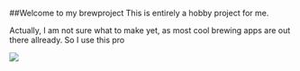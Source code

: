 ##Welcome to my brewproject
This is entirely a hobby project for me.

Actually, I am not sure what to make yet, as most cool brewing apps are out there allready. So I use this pro


<img src="http://getdrawings.com/image/pint-of-beer-drawing-52.jpg">
